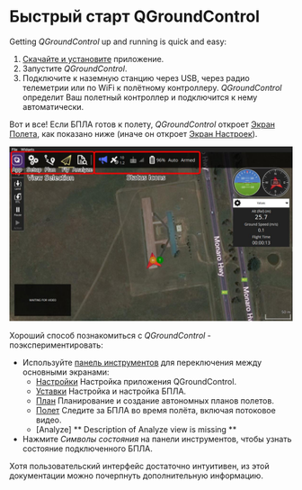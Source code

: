 # Быстрый старт QGroundControl

Getting *QGroundControl* up and running is quick and easy:

1. [Скачайте и установите](../getting_started/download_and_install.md) приложение.
2. Запустите *QGroundControl*. 
3. Подключите к наземную станцию через USB, через радио телеметрии или по WiFi к полётному контроллеру. *QGroundControl* определит Ваш полетный контроллер и подключится к нему автоматически.

Вот и все! Если БПЛА готов к полету, *QGroundControl* откроет [Экран Полета](../FlyView/FlyView.md), как показано ниже (иначе он откроет [Экран Настроек](../SetupView/SetupView.md)).

![](../../assets/quickstart/fly_view_connected_vehicle.jpg)

Хороший способ познакомиться с *QGroundControl* - поэкспериментировать:

- Используйте [панель инструментов](../toolbar/toolbar.md) для переключения между основными экранами: 
  - [Настройки](../SettingsView/SettingsView.md) Настройка приложения QGroundControl.
  - [Уставки](../SetupView/SetupView.md) Настройка и настройка БПЛА.
  - [План](../PlanView/PlanView.md) Планирование и создание автономных планов полетов.
  - [Полет](../FlyView/FlyView.md) Следите за БПЛА во время полёта, включая потоковое видео.
  - [Analyze] ** Description of Analyze view is missing **
- Нажмите *Символы состояния* на панели инструментов, чтобы узнать состояние подключенного БПЛА. 

Хотя пользовательский интерфейс достаточно интуитивен, из этой документации можно почерпнуть дополнительную информацию.